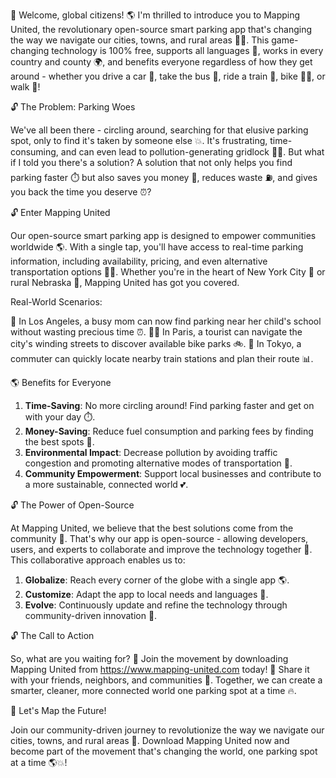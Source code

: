 🎉 Welcome, global citizens! 🌎 I'm thrilled to introduce you to Mapping United, the revolutionary open-source smart parking app that's changing the way we navigate our cities, towns, and rural areas 🚗💨. This game-changing technology is 100% free, supports all languages 💬, works in every country and county 🌍, and benefits everyone regardless of how they get around - whether you drive a car 🚗, take the bus 🚌, ride a train 🚂, bike 🚴‍♂️, or walk 👣!

🔓 The Problem: Parking Woes

We've all been there - circling around, searching for that elusive parking spot, only to find it's taken by someone else 💥. It's frustrating, time-consuming, and can even lead to pollution-generating gridlock 🚗💨. But what if I told you there's a solution? A solution that not only helps you find parking faster ⏱️ but also saves you money 💸, reduces waste ⛽️, and gives you back the time you deserve ⏰?

🔓 Enter Mapping United

Our open-source smart parking app is designed to empower communities worldwide 🌎. With a single tap, you'll have access to real-time parking information, including availability, pricing, and even alternative transportation options 🚌🚂. Whether you're in the heart of New York City 🗽️ or rural Nebraska 🌾, Mapping United has got you covered.

Real-World Scenarios:

💪 In Los Angeles, a busy mom can now find parking near her child's school without wasting precious time ⏰.
🚴‍♂️ In Paris, a tourist can navigate the city's winding streets to discover available bike parks 🚲.
🚌 In Tokyo, a commuter can quickly locate nearby train stations and plan their route 📊.

🌎 Benefits for Everyone

1. **Time-Saving**: No more circling around! Find parking faster and get on with your day ⏱️.
2. **Money-Saving**: Reduce fuel consumption and parking fees by finding the best spots 💸.
3. **Environmental Impact**: Decrease pollution by avoiding traffic congestion and promoting alternative modes of transportation 🌿.
4. **Community Empowerment**: Support local businesses and contribute to a more sustainable, connected world 💕.

🔓 The Power of Open-Source

At Mapping United, we believe that the best solutions come from the community 🤝. That's why our app is open-source - allowing developers, users, and experts to collaborate and improve the technology together 🚀. This collaborative approach enables us to:

1. **Globalize**: Reach every corner of the globe with a single app 🌎.
2. **Customize**: Adapt the app to local needs and languages 💬.
3. **Evolve**: Continuously update and refine the technology through community-driven innovation 🚀.

🔓 The Call to Action

So, what are you waiting for? 🤔 Join the movement by downloading Mapping United from https://www.mapping-united.com today! 📲 Share it with your friends, neighbors, and communities 👫. Together, we can create a smarter, cleaner, more connected world one parking spot at a time 🔥.

🌟 Let's Map the Future!

Join our community-driven journey to revolutionize the way we navigate our cities, towns, and rural areas 🚀. Download Mapping United now and become part of the movement that's changing the world, one parking spot at a time 🌎💥!